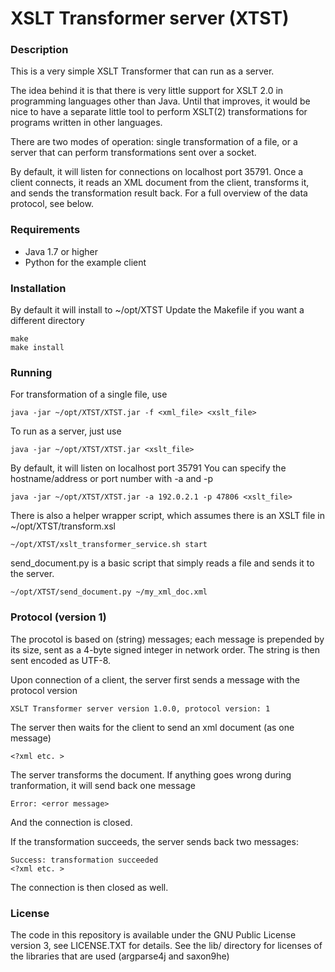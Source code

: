 
# XSLT Transformer server (XTST)

### Description

This is a very simple XSLT Transformer that can run as a server.

The idea behind it is that there is very little support for XSLT 2.0 in
programming languages other than Java. Until that improves, it would be
nice to have a separate little tool to perform XSLT(2) transformations
for programs written in other languages.

There are two modes of operation: single transformation of a file, or a
server that can perform transformations sent over a socket.

By default, it will listen for connections on localhost port 35791. Once a client connects, it reads an XML document from the client, transforms it, and sends the transformation result back. For a full overview of the data protocol, see below.

### Requirements

* Java 1.7 or higher
* Python for the example client

### Installation

By default it will install to ~/opt/XTST
Update the Makefile if you want a different directory

    make
    make install


### Running

For transformation of a single file, use

    java -jar ~/opt/XTST/XTST.jar -f <xml_file> <xslt_file>

To run as a server, just use

    java -jar ~/opt/XTST/XTST.jar <xslt_file>

By default, it will listen on localhost port 35791
You can specify the hostname/address or port number with -a and -p

    java -jar ~/opt/XTST/XTST.jar -a 192.0.2.1 -p 47806 <xslt_file>

There is also a helper wrapper script, which assumes there is an XSLT file in ~/opt/XTST/transform.xsl

    ~/opt/XTST/xslt_transformer_service.sh start

send_document.py is a basic script that simply reads a file and sends it to the server.

    ~/opt/XTST/send_document.py ~/my_xml_doc.xml


### Protocol (version 1)

The procotol is based on (string) messages; each message is prepended by
its size, sent as a 4-byte signed integer in network order. The string
is then sent encoded as UTF-8.

Upon connection of a client, the server first sends a message with the protocol version

    XSLT Transformer server version 1.0.0, protocol version: 1

The server then waits for the client to send an xml document (as one message)

    <?xml etc. >

The server transforms the document. If anything goes wrong during tranformation, it will send back one message

    Error: <error message>

And the connection is closed.

If the transformation succeeds, the server sends back two messages:

    Success: transformation succeeded
    <?xml etc. >

The connection is then closed as well.

### License

The code in this repository is available under the GNU Public License version 3, see LICENSE.TXT for details.
See the lib/ directory for licenses of the libraries that are used (argparse4j and saxon9he)

